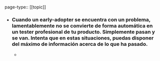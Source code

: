 page-type:: [[topic]]
- ### Cuando un early-adopter se encuentra con un problema, lamentablemente no se convierte de forma automática en un tester profesional de tu producto. Simplemente pasan y se van. Intenta que en estas situaciones, puedas disponer del máximo de información acerca de lo que ha pasado.
  - 


